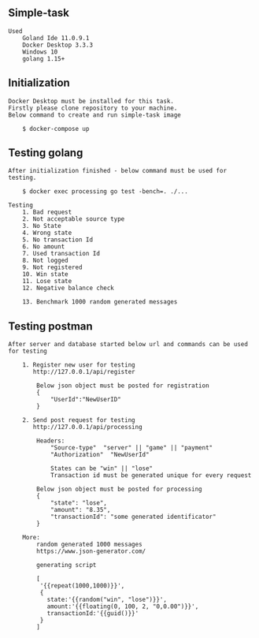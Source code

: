 ## Simple-task

    Used 
        Goland Ide 11.0.9.1
        Docker Desktop 3.3.3
        Windows 10
        golang 1.15+

## Initialization
    
    Docker Desktop must be installed for this task.
    Firstly please clone repository to your machine. 
    Below command to create and run simple-task image

        $ docker-compose up
    
## Testing golang

    After initialization finished - below command must be used for testing.
    
        $ docker exec processing go test -bench=. ./...

    Testing 
        1. Bad request
        2. Not acceptable source type
        3. No State
        4. Wrong state
        5. No transaction Id
        6. No amount
        7. Used transaction Id
        8. Not logged 
        9. Not registered
        10. Win state
        11. Lose state
        12. Negative balance check
        
        13. Benchmark 1000 random generated messages

## Testing postman

    After server and database started below url and commands can be used for testing

        1. Register new user for testing
           http://127.0.0.1/api/register

            Below json object must be posted for registration
            {
                "UserId":"NewUserID"
            }
        
        2. Send post request for testing
           http://127.0.0.1/api/processing

            Headers: 
                "Source-type"  "server" || "game" || "payment"
                "Authorization"  "NewUserId"
            
                States can be "win" || "lose"
                Transaction id must be generated unique for every request
                
            Below json object must be posted for processing
            {
                "state": "lose", 
                "amount": "8.35", 
                "transactionId": "some generated identificator"
            }

        More: 
            random generated 1000 messages
            https://www.json-generator.com/
            
            generating script
            
            [
             '{{repeat(1000,1000)}}',
             {
               state:'{{random("win", "lose")}}',
               amount:'{{floating(0, 100, 2, "0,0.00")}}',
               transactionId:'{{guid()}}'
             }
            ]